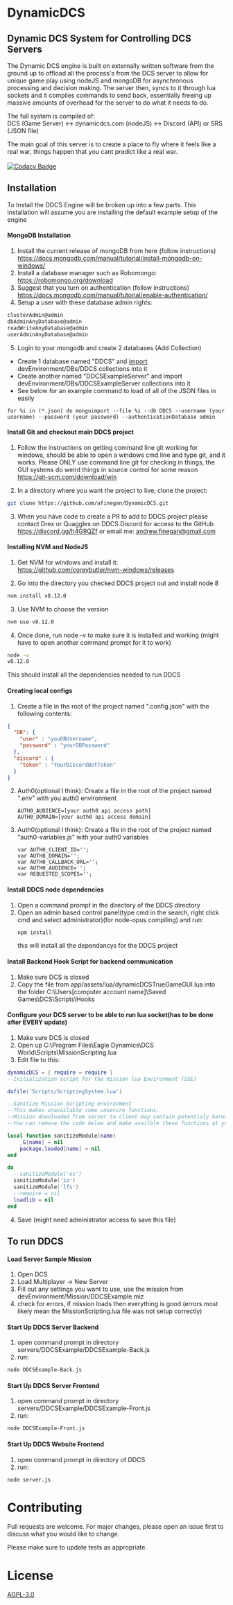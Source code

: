 # DynamicDCS
## Dynamic DCS System for Controlling DCS Servers
The Dynamic DCS engine is built on externally written software from the ground up to offload all the process's from the DCS server to allow for unique game play using nodeJS and mongoDB for asynchronous processing and decision making.
The server then, syncs to it through lua sockets and it compiles commands to send back, essentially freeing up massive amounts of overhead for the server to do what it needs to do.<br>

The full system is compiled of:<br>
DCS (Game Server) <-> dynamicdcs.com (nodeJS) <-> Discord (API) or SRS (JSON file)

The main goal of this server is to create a place to fly where it feels like a real war, things happen that you cant predict like a real war.
<br><br>
[![Codacy Badge](https://api.codacy.com/project/badge/Grade/fb48fa271add4ac881a114f8ea04ebc0)](https://www.codacy.com/app/DDCS/DynamicDCS?utm_source=github.com&amp;utm_medium=referral&amp;utm_content=afinegan/DynamicDCS&amp;utm_campaign=Badge_Grade)
## Installation

To Install the DDCS Engine will be broken up into a few parts. This installation will assume you are installing the default example setup of the engine

#### MongoDB Installation

1. Install the current release of mongoDB from here (follow instructions)<br>
https://docs.mongodb.com/manual/tutorial/install-mongodb-on-windows/
2. Install a database manager such as Robomongo:<br>
https://robomongo.org/download<br>
3. Suggest that you turn on authentication (follow instructions)<br>
https://docs.mongodb.com/manual/tutorial/enable-authentication/
4. Setup a user with these database admin rights:<br>
```bash
clusterAdmin@admin
dbAdminAnyDatabase@admin
readWriteAnyDatabase@admin
userAdminAnyDatabase@admin
```
5. Login to your mongodb and create 2 databases (Add Collection)<br>
  * Create 1 database named "DDCS" and [import](https://docs.mongodb.com/manual/reference/program/mongoimport/) devEnvironment/DBs/DDCS collections into it
  * Create another named "DDCSExampleServer" and import devEnvironment/DBs/DDCSExampleServer collections into it
  * See below for an example command to load of all of the JSON files in easily

```
for %i in (*.json) do mongoimport --file %i --db DDCS --username (your username) --password (your password) --authenticationDatabase admin
```

#### Install Git and checkout main DDCS project

1. Follow the instructions on getting command line git working for windows, should be able to open a windows cmd line and type git, and it works. Please ONLY use command line git for checking in things, the GUI systems do weird things in source control for some reason<br>
https://git-scm.com/download/win<br>

2. In a directory where you want the project to live, clone the project:<br>

```bash
git clone https://github.com/afinegan/DynamicDCS.git
``` 

3. When you have code to create a PR to add to DDCS project please contact Drex or Quaggles on DDCS Discord for access to the GitHub<br>
https://discord.gg/h4G9QZf
or email me:
andrew.finegan@gmail.com

#### Installing NVM and NodeJS
1. Get NVM for windows and install it:<br>
https://github.com/coreybutler/nvm-windows/releases

2. Go into the directory you checked DDCS project out and install node 8<br>

```bash
nvm install v8.12.0
```

3. Use NVM to choose the version
```bash
nvm use v8.12.0
```

4. Once done, run node -v to make sure it is installed and working (might have to open another command prompt for it to work)

```bash
node -v
v8.12.0
```

This should install all the dependencies needed to run DDCS

#### Creating local configs

1. Create a file in the root of the project named ".config.json" with the following contents:<br>
```JSON
{
  "DB": {
    "user" : "youDBUsername",
    "password" : "yourDBPassword"
  },
  "discord" : {
    "token" : "YourDiscordBotToken"
  }
}
```

2. Auth0(optional I think): Create a file in the root of the project named ".env" with you auth0 environment<br>
   ```
   AUTH0_AUDIENCE=[your auth0 api access path]
   AUTH0_DOMAIN=[your auth0 api access domain]
   ```

3. Auth0(optional I think): Create a file in the root of the project named "auth0-variables.js" with your auth0 variables<br>
    ```
    var AUTH0_CLIENT_ID='';
    var AUTH0_DOMAIN='';
    var AUTH0_CALLBACK_URL='';
    var AUTH0_AUDIENCE='';
    var REQUESTED_SCOPES='';
    ```

#### Install DDCS node dependencies
1. Open a command prompt in the directory of the DDCS directory
2. Open an admin based control panel(type cmd in the search, right click cmd and select administrator)(for node-opus compiling) and run:<br>
   ```bash
   npm install
   ```
   this will install all the dependancys for the DDCS project

#### Install Backend Hook Script for backend communication
1. Make sure DCS is closed
2. Copy the file from app/assets/lua/dynamicDCSTrueGameGUI.lua into the folder C:\Users\[computer account name]\Saved Games\DCS\Scripts\Hooks

#### Configure your DCS server to be able to run lua socket(has to be done after EVERY update)
1. Make sure DCS is closed
2. Open up C:\Program Files\Eagle Dynamics\DCS World\Scripts\MissionScripting.lua
3. Edit file to this:<br>
```lua
dynamicDCS = { require = require }
--Initialization script for the Mission lua Environment (SSE)

dofile('Scripts/ScriptingSystem.lua')

--Sanitize Mission Scripting environment
--This makes unavailable some unsecure functions. 
--Mission downloaded from server to client may contain potentialy harmful lua code that may use these functions.
--You can remove the code below and make availble these functions at your own risk.

local function sanitizeModule(name)
	_G[name] = nil
	package.loaded[name] = nil
end

do
  --sanitizeModule('os')
  sanitizeModule('io')
  sanitizeModule('lfs')
  --require = nil
  loadlib = nil
end
```
4. Save (might need administrator access to save this file)

## To run DDCS
#### Load Server Sample Mission
1. Open DCS
2. Load Multiplayer -> New Server
3. Fill out any settings you want to use, use the mission from devEnvironment/Mission/DDCSExample.miz
4. check for errors, if mission loads then everything is good (errors most likely mean the MissionScripting.lua file was not setup correctly)

#### Start Up DDCS Server Backend
1. open command prompt in directory servers/DDCSExample/DDCSExample-Back.js
2. run:<br>
```bash
node DDCSExample-Back.js
```

#### Start Up DDCS Server Frontend
1. open command prompt in directory servers/DDCSExample/DDCSExample-Front.js
2. run:<br>
```bash
node DDCSExample-Front.js
```

#### Start Up DDCS Website Frontend
1. open command prompt in directory of DDCS
2. run:<br>
```bash
node server.js
```

# Contributing
Pull requests are welcome. For major changes, please open an issue first to discuss what you would like to change.

Please make sure to update tests as appropriate.

# License
[AGPL-3.0](https://choosealicense.com/licenses/agpl-3.0/)
